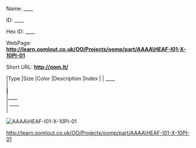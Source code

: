 

 
Name: ____

ID: ____

Hex ID: ____

WebPage: __http://learn.oomlout.co.uk/OO/Projects/oomp/part/AAAA\HEAF-I01-X-10PI-01__

Short URL: __http://oom.lt/__


|Type   |Size   |Color   |Description   |Index   |
| ____ <br>  | ____<br>   |____<br>    |____<br>    | ____<br>  |


![AAAA\HEAF-I01-X-10PI-01](http://oomlout.com/oomp-gen/parts/AAAA\HEAF-I01-X-10PI-01/AAAA\HEAF-I01-X-10PI-01_420.jpg)


 http://learn.oomlout.co.uk/OO/Projects/oomp/part/AAAA\HEAF-I01-X-10PI-01

